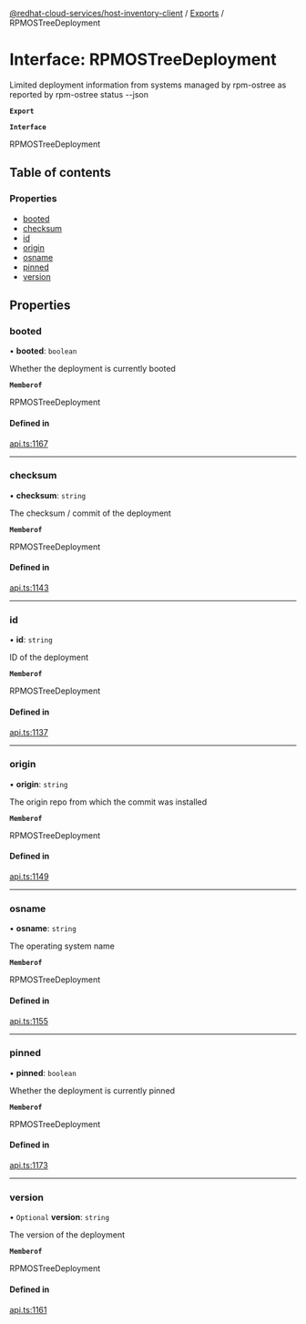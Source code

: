 [@redhat-cloud-services/host-inventory-client](../README.md) / [Exports](../modules.md) / RPMOSTreeDeployment

# Interface: RPMOSTreeDeployment

Limited deployment information from systems managed by rpm-ostree as reported by rpm-ostree status --json

**`Export`**

**`Interface`**

RPMOSTreeDeployment

## Table of contents

### Properties

- [booted](RPMOSTreeDeployment.md#booted)
- [checksum](RPMOSTreeDeployment.md#checksum)
- [id](RPMOSTreeDeployment.md#id)
- [origin](RPMOSTreeDeployment.md#origin)
- [osname](RPMOSTreeDeployment.md#osname)
- [pinned](RPMOSTreeDeployment.md#pinned)
- [version](RPMOSTreeDeployment.md#version)

## Properties

### booted

• **booted**: `boolean`

Whether the deployment is currently booted

**`Memberof`**

RPMOSTreeDeployment

#### Defined in

[api.ts:1167](https://github.com/RedHatInsights/javascript-clients/blob/master/packages/host-inventory/api.ts#L1167)

___

### checksum

• **checksum**: `string`

The checksum / commit of the deployment

**`Memberof`**

RPMOSTreeDeployment

#### Defined in

[api.ts:1143](https://github.com/RedHatInsights/javascript-clients/blob/master/packages/host-inventory/api.ts#L1143)

___

### id

• **id**: `string`

ID of the deployment

**`Memberof`**

RPMOSTreeDeployment

#### Defined in

[api.ts:1137](https://github.com/RedHatInsights/javascript-clients/blob/master/packages/host-inventory/api.ts#L1137)

___

### origin

• **origin**: `string`

The origin repo from which the commit was installed

**`Memberof`**

RPMOSTreeDeployment

#### Defined in

[api.ts:1149](https://github.com/RedHatInsights/javascript-clients/blob/master/packages/host-inventory/api.ts#L1149)

___

### osname

• **osname**: `string`

The operating system name

**`Memberof`**

RPMOSTreeDeployment

#### Defined in

[api.ts:1155](https://github.com/RedHatInsights/javascript-clients/blob/master/packages/host-inventory/api.ts#L1155)

___

### pinned

• **pinned**: `boolean`

Whether the deployment is currently pinned

**`Memberof`**

RPMOSTreeDeployment

#### Defined in

[api.ts:1173](https://github.com/RedHatInsights/javascript-clients/blob/master/packages/host-inventory/api.ts#L1173)

___

### version

• `Optional` **version**: `string`

The version of the deployment

**`Memberof`**

RPMOSTreeDeployment

#### Defined in

[api.ts:1161](https://github.com/RedHatInsights/javascript-clients/blob/master/packages/host-inventory/api.ts#L1161)
